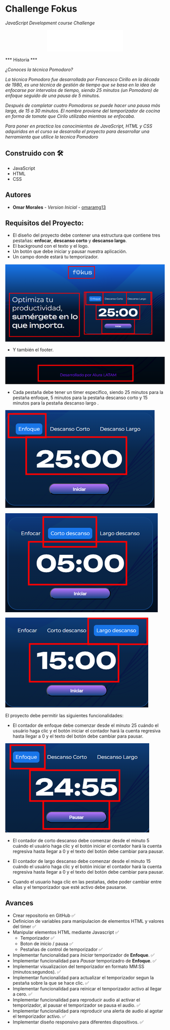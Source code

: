 # Challenge Fokus 
*JavaScript Development course Challenge*

<div align=center>
<img src="/img/fokus_logo.png" alt="Logo">
</div>

*** Historia ***

*¿Conoces la técnica Pomodoro?*

*La técnica Pomodoro fue desarrollada por Francesco Cirillo en la década de 1980, es una técnica de gestión de tiempo que se basa en la idea de enfocarse por intervalos de tiempo, siendo 25 minutos (un Pomodoro) de enfoque seguido de una pausa de 5 minutos.*

*Después de completar cuatro Pomodoros se puede hacer una pausa más larga, de 15 a 30 minutos. El nombre proviene del temporizador de cocina en forma de tomate que Cirilo utilizaba mientras se enfocaba.*

*Para poner en practica los conocimientos de JavaScript, HTML y CSS adquiridos en el curso se desarrolla el proyecto para desarrollar una herramienta que utilice la tecnica Pomodoro*

## Construido con 🛠️

- JavaScript
- HTML
- CSS

## Autores 

* **Omar Morales** - *Version Inicial* - [omaramg13](https://github.com/omaramg13/)

## Requisitos del Proyecto:

- El diseño del proyecto debe contener una estructura que contiene tres pestañas: **enfocar**, **descanso corto** y **descanso largo**.
- El background con el texto y el logo.
- Un botón que debe iniciar y pausar nuestra aplicación.
- Un campo donde estará tu temporizador.

![Diseño elementos](/img/rd_01_layout.png)

- Y también el footer.

![Diseño footer](/img/rd_02_footer.png)

- Cada pestaña debe tener un timer específico, siendo 25 minutos para la pestaña enfoque, 5 minutos para la pestaña descanso corto y 15 minutos para la pestaña descanso largo .

![Timer Pestaña Focus](/img/rd_03_tab_focus.png)

![Timer Pestaña Descanso Corto](/img/rd_04_tab_dc.png)

![Timer Pestaña Desacanso Largo](/img/rd_05_tab_dl.png)

El proyecto debe permitir las siguientes funcionalidades:

- El contador de enfoque debe comenzar desde el minuto 25 cuándo el usuário haga clic y el botón iniciar el contador hará la cuenta regresiva hasta llegar a 0 y el texto del botón debe cambiar para pausar.

![Timer Activo Focus](/img/rd_06_timer_activo.png)

- El contador de corto descanso debe comenzar desde el minuto 5 cuándo el usuário haga clic y el botón iniciar el contador  hará la cuenta regresiva hasta llegar a 0 y el texto del botón debe cambiar para pausar.

- El contador de largo descanso debe comenzar desde el minuto 15 cuándo el usuário haga clic y el botón iniciar el contador hará la cuenta regresiva hasta llegar a 0 y el texto del botón debe cambiar para pausar.

- Cuando el usuario haga clic en las pestañas, debe poder cambiar entre ellas y el temporizador que esté activo debe pausarse.

## Avances ##

- Crear repositorio en GitHub ✅
- Definicion de variables para manipulacion de elementos HTML y valores del timer ✅
- Manipular elementos HTML mediante Javascript ✅
    - Temporizador ✅
    - Boton de inicio / pausa ✅
    - Pestañas de control de temporizador ✅
- Implementar funcionalidad para *Iniciar* temporizador de **Enfoque**. ✅
- Implementar funcionalidad para *Pausar* temporizadro de **Enfoque**. ✅
- Implementar visualizacion del temporizador en formato MM:SS (minutos:segundos). ✅
- Implementar funcionalidad para actualizar el temporizador segun la pestaña sobre la que se hace clic. ✅
- Implementar funcionalidad para reinicar el temporizador activo al llegar a cero. ✅
- Implementar funcionalidad para reproducir audio al activar el temporizador, al pausar el temporizador se pausa el audio. ✅
- Implementar funcionalidad para reproducir una alerta de audio al agotar el temporizador activo. ✅
- Implementar diseño responsivo para diferentes dispositivos. ✅

